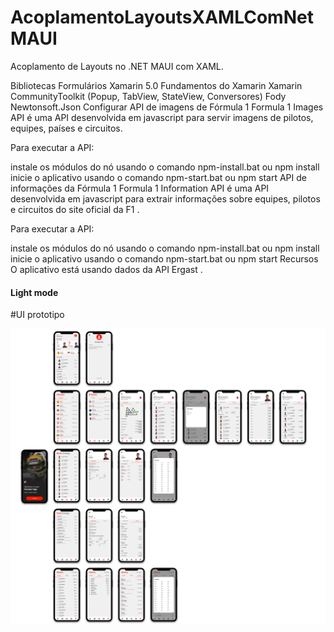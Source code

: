 # AcoplamentoLayoutsXAMLComNetMAUI

Acoplamento de Layouts no .NET MAUI com XAML.

Bibliotecas
Formulários Xamarin 5.0
Fundamentos do Xamarin
Xamarin CommunityToolkit (Popup, TabView, StateView, Conversores)
Fody
Newtonsoft.Json
Configurar
API de imagens de Fórmula 1
Formula 1 Images API é uma API desenvolvida em javascript para servir imagens de pilotos, equipes, países e circuitos.

Para executar a API:

instale os módulos do nó usando o comando npm-install.bat ou npm install
inicie o aplicativo usando o comando npm-start.bat ou npm start
API de informações da Fórmula 1
Formula 1 Information API é uma API desenvolvida em javascript para extrair informações sobre equipes, pilotos e circuitos do site oficial da F1 .

Para executar a API:

instale os módulos do nó usando o comando npm-install.bat ou npm install
inicie o aplicativo usando o comando npm-start.bat ou npm start
Recursos
O aplicativo está usando dados da API Ergast .


#### Light mode 

#UI prototipo

<img src="https://github.com/gheorghedarle/Xamarin-Formula1/blob/main/Screenshots/light_mode.png?raw=true" Width="1620" />



